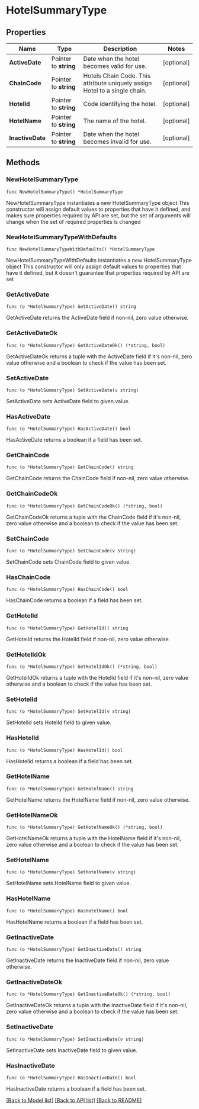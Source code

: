 # HotelSummaryType

## Properties

Name | Type | Description | Notes
------------ | ------------- | ------------- | -------------
**ActiveDate** | Pointer to **string** | Date when the hotel becomes valid for use. | [optional] 
**ChainCode** | Pointer to **string** | Hotels Chain Code. This attribute uniquely assign Hotel to a single chain. | [optional] 
**HotelId** | Pointer to **string** | Code identifying the hotel. | [optional] 
**HotelName** | Pointer to **string** | The name of the hotel. | [optional] 
**InactiveDate** | Pointer to **string** | Date when the hotel becomes invalid for use. | [optional] 

## Methods

### NewHotelSummaryType

`func NewHotelSummaryType() *HotelSummaryType`

NewHotelSummaryType instantiates a new HotelSummaryType object
This constructor will assign default values to properties that have it defined,
and makes sure properties required by API are set, but the set of arguments
will change when the set of required properties is changed

### NewHotelSummaryTypeWithDefaults

`func NewHotelSummaryTypeWithDefaults() *HotelSummaryType`

NewHotelSummaryTypeWithDefaults instantiates a new HotelSummaryType object
This constructor will only assign default values to properties that have it defined,
but it doesn't guarantee that properties required by API are set

### GetActiveDate

`func (o *HotelSummaryType) GetActiveDate() string`

GetActiveDate returns the ActiveDate field if non-nil, zero value otherwise.

### GetActiveDateOk

`func (o *HotelSummaryType) GetActiveDateOk() (*string, bool)`

GetActiveDateOk returns a tuple with the ActiveDate field if it's non-nil, zero value otherwise
and a boolean to check if the value has been set.

### SetActiveDate

`func (o *HotelSummaryType) SetActiveDate(v string)`

SetActiveDate sets ActiveDate field to given value.

### HasActiveDate

`func (o *HotelSummaryType) HasActiveDate() bool`

HasActiveDate returns a boolean if a field has been set.

### GetChainCode

`func (o *HotelSummaryType) GetChainCode() string`

GetChainCode returns the ChainCode field if non-nil, zero value otherwise.

### GetChainCodeOk

`func (o *HotelSummaryType) GetChainCodeOk() (*string, bool)`

GetChainCodeOk returns a tuple with the ChainCode field if it's non-nil, zero value otherwise
and a boolean to check if the value has been set.

### SetChainCode

`func (o *HotelSummaryType) SetChainCode(v string)`

SetChainCode sets ChainCode field to given value.

### HasChainCode

`func (o *HotelSummaryType) HasChainCode() bool`

HasChainCode returns a boolean if a field has been set.

### GetHotelId

`func (o *HotelSummaryType) GetHotelId() string`

GetHotelId returns the HotelId field if non-nil, zero value otherwise.

### GetHotelIdOk

`func (o *HotelSummaryType) GetHotelIdOk() (*string, bool)`

GetHotelIdOk returns a tuple with the HotelId field if it's non-nil, zero value otherwise
and a boolean to check if the value has been set.

### SetHotelId

`func (o *HotelSummaryType) SetHotelId(v string)`

SetHotelId sets HotelId field to given value.

### HasHotelId

`func (o *HotelSummaryType) HasHotelId() bool`

HasHotelId returns a boolean if a field has been set.

### GetHotelName

`func (o *HotelSummaryType) GetHotelName() string`

GetHotelName returns the HotelName field if non-nil, zero value otherwise.

### GetHotelNameOk

`func (o *HotelSummaryType) GetHotelNameOk() (*string, bool)`

GetHotelNameOk returns a tuple with the HotelName field if it's non-nil, zero value otherwise
and a boolean to check if the value has been set.

### SetHotelName

`func (o *HotelSummaryType) SetHotelName(v string)`

SetHotelName sets HotelName field to given value.

### HasHotelName

`func (o *HotelSummaryType) HasHotelName() bool`

HasHotelName returns a boolean if a field has been set.

### GetInactiveDate

`func (o *HotelSummaryType) GetInactiveDate() string`

GetInactiveDate returns the InactiveDate field if non-nil, zero value otherwise.

### GetInactiveDateOk

`func (o *HotelSummaryType) GetInactiveDateOk() (*string, bool)`

GetInactiveDateOk returns a tuple with the InactiveDate field if it's non-nil, zero value otherwise
and a boolean to check if the value has been set.

### SetInactiveDate

`func (o *HotelSummaryType) SetInactiveDate(v string)`

SetInactiveDate sets InactiveDate field to given value.

### HasInactiveDate

`func (o *HotelSummaryType) HasInactiveDate() bool`

HasInactiveDate returns a boolean if a field has been set.


[[Back to Model list]](../README.md#documentation-for-models) [[Back to API list]](../README.md#documentation-for-api-endpoints) [[Back to README]](../README.md)


